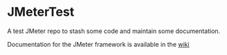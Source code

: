 # JMeterTest
A test JMeter repo to stash some code and maintain some documentation. 

Documentation for the JMeter framework is available in the <a href="https://github.com/krishnakumars84/JMeterTest/wiki">wiki</a>
